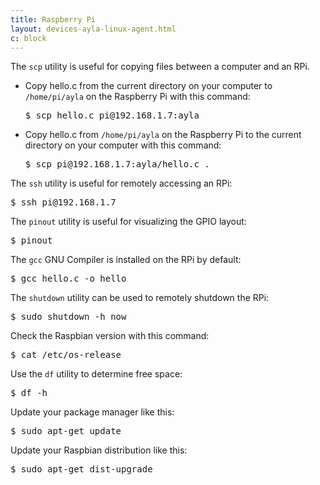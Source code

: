 ```yaml
---
title: Raspberry Pi
layout: devices-ayla-linux-agent.html
c: block
---
```


The <code>scp</code> utility is useful for copying files between a computer and an RPi.

<ul>
<li>Copy hello.c from the current directory on your computer to <code>/home/pi/ayla</code> on the Raspberry Pi with this command:
<pre>
$ scp hello.c pi@192.168.1.7:ayla
</pre>
</li>
<li>Copy hello.c from <code>/home/pi/ayla</code> on the Raspberry Pi to the current directory on your computer with this command:
<pre>
$ scp pi@192.168.1.7:ayla/hello.c .
</pre>
</li>
</ul>

The <code>ssh</code> utility is useful for remotely accessing an RPi:

<pre>
$ ssh pi@192.168.1.7
</pre>

The <code>pinout</code> utility is useful for visualizing the GPIO layout:

<pre>
$ pinout
</pre>

The <code>gcc</code> GNU Compiler is installed on the RPi by default:

<pre>
$ gcc hello.c -o hello
</pre>

The <code>shutdown</code> utility can be used to remotely shutdown the RPi:

<pre>
$ sudo shutdown -h now
</pre>

Check the Raspbian version with this command:

<pre>
$ cat /etc/os-release
</pre>

Use the <code>df</code> utility to determine free space:

<pre>
$ df -h
</pre>

Update your package manager like this:

<pre>
$ sudo apt-get update
</pre>

Update your Raspbian distribution like this:

<pre>
$ sudo apt-get dist-upgrade
</pre>

